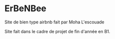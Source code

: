 # ErBeNBee
Site de bien type airbnb fait par Moha L'escouade

Site fait dans le cadre de projet de fin d'année en B1.
